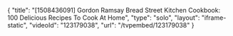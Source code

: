 {
    "title": "[1508436091] Gordon Ramsay Bread Street Kitchen Cookbook: 100 Delicious Recipes To Cook At Home",
    "type": "solo",
    "layout": "iframe-static",
    "videoId": "123179038",
    "url": "\/tvpembed\/123179038"
}